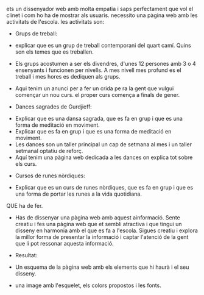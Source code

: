 ets un dissenyador web amb molta empatia i saps perfectament que vol el clinet i com ho ha de mostrar als usuaris.
necessito una pàgina web amb les activitats de l'escola.
les activitats son:

- Grups de treball:

* explicar que es un grup de treball contemporani del quart camí. Quins son els temes que es treballen.
* Els grups acostumen a ser els divendres, d'unes 12 persones amb 3 o 4 ensenyants i funcionen per nivells. A mes nivell mes profund es el treball i mes hores es dediquen als grups.

* Aqui tenim un anunci per a fer un crida pe ra la gent que vulgui començar un nou curs. el proper curs comença a finals de gener.

- Dances sagrades de Gurdjieff:

* Explicar que es una dansa sagrada, que es fa en grup i que es una forma de meditació en moviment.
* Explicar que es fa en grup i que es una forma de meditació en moviment.
* Les dances son un taller principal un cap de setmana al mes i un taller setmanal optatiu de reforç.
* Aquí tenim una pàgina web dedicada a les dances on explica tot sobre els curs.

- Cursos de runes nòrdiques:

* Explicar que es un curs de runes nòrdiques, que es fa en grup i que es una forma de portar les runes a la vida quotidiana.

QUE ha de fer.

- Has de dissenyar una pàgina web amb aquest ainformació. Sente creatiu i fes una pàgina web que et sembli atractiva i que tingui un disseny en harmonia amb el que es fa a l'escola. Sigues creatiu i explora la millor forma de presentar la informació i captar l'atenció de la gent que li pot ressonar aquesta informació.

- Resultat:
- Un esquema de la pàgina web amb els elements que hi haurà i el seu disseny.
- una image amb l'esquelet, els colors propostos i les fonts.
